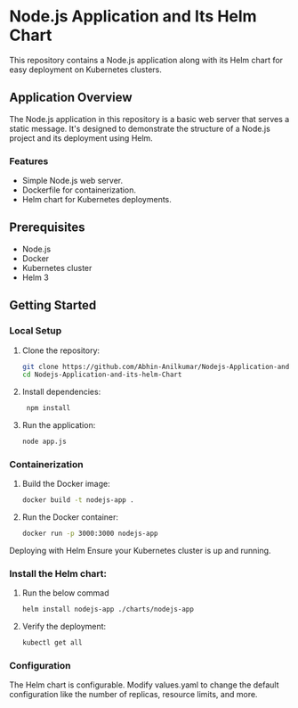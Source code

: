 
# Node.js Application and Its Helm Chart

This repository contains a Node.js application along with its Helm chart for easy deployment on Kubernetes clusters.

## Application Overview

The Node.js application in this repository is a basic web server that serves a static message. It's designed to demonstrate the structure of a Node.js project and its deployment using Helm.

### Features

- Simple Node.js web server.
- Dockerfile for containerization.
- Helm chart for Kubernetes deployments.

## Prerequisites

- Node.js
- Docker
- Kubernetes cluster
- Helm 3

## Getting Started

### Local Setup

1. Clone the repository:
   ```bash
   git clone https://github.com/Abhin-Anilkumar/Nodejs-Application-and-its-helm-Chart.git
   cd Nodejs-Application-and-its-helm-Chart

2. Install dependencies:
   ```bash 
    npm install
3. Run the application:
   ```bash 
   node app.js

### Containerization

1. Build the Docker image:
   
   ```bash 
   docker build -t nodejs-app .
2. Run the Docker container:

   ```bash 
   docker run -p 3000:3000 nodejs-app
Deploying with Helm
Ensure your Kubernetes cluster is up and running.

### Install the Helm chart:

1.  Run the below commad 
    ```bash
    helm install nodejs-app ./charts/nodejs-app 

2. Verify the deployment:

   ```bash 
   kubectl get all

### Configuration

The Helm chart is configurable. Modify values.yaml to change the default configuration like the number of replicas, resource limits, and more.

